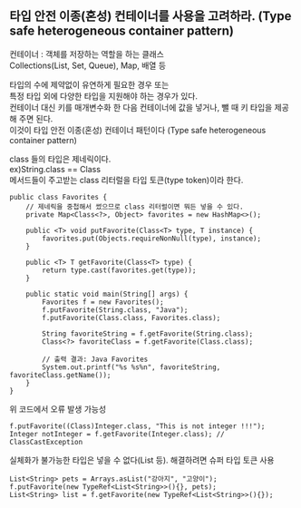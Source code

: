 ## 타입 안전 이종(혼성) 컨테이너를 사용을 고려하라. (Type safe heterogeneous container pattern)

컨테이너 : 객체를 저장하는 역할을 하는 클래스  
Collections(List, Set, Queue), Map, 배열 등

타입의 수에 제약없이 유연하게 필요한 경우 또는  
특정 타입 외에 다양한 타입을 지원해야 하는 경우가 있다.  
컨테이너 대신 키를 매개변수화 한 다음 컨테이너에 값을 넣거나, 뺄 때 키 타입을 제공해 주면 된다.  
이것이 타입 안전 이종(혼성) 컨테이너 패턴이다 (Type safe heterogeneous container pattern)

class 들의 타입은 제네릭이다.  
ex)String.class == Class<String>  
메서드들이 주고받는 class 리터럴을 타입 토큰(type token)이라 한다.

```
public class Favorites {
    // 제네릭을 중첩해서 썼으므로 class 리터럴이면 뭐든 넣을 수 있다.
    private Map<Class<?>, Object> favorites = new HashMap<>();

    public <T> void putFavorite(Class<T> type, T instance) {
        favorites.put(Objects.requireNonNull(type), instance);
    }

    public <T> T getFavorite(Class<T> type) {
        return type.cast(favorites.get(type));
    }

    public static void main(String[] args) {
        Favorites f = new Favorites();
        f.putFavorite(String.class, "Java");
        f.putFavorite(Class.class, Favorites.class);

        String favoriteString = f.getFavorite(String.class);
        Class<?> favoriteClass = f.getFavorite(Class.class);

        // 출력 결과: Java Favorites
        System.out.printf("%s %s%n", favoriteString, favoriteClass.getName());
    }
}
```

위 코드에서 오류 발생 가능성
```
f.putFavorite((Class)Integer.class, "This is not integer !!!");
Integer notInteger = f.getFavorite(Integer.class); // ClassCastException
```

실체화가 불가능한 타입은 넣을 수 없다(List<String> 등). 해결하려면 슈퍼 타입 토큰 사용
  
```
List<String> pets = Arrays.asList("강아지", "고양이");
f.putFavorite(new TypeRef<List<String>>(){}, pets);
List<String> list = f.getFavorite(new TypeRef<List<String>>(){});
```
